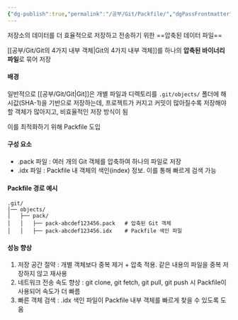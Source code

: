 ```yaml
---
{"dg-publish":true,"permalink":"/공부/Git/Packfile/","dgPassFrontmatter":true}
---
```


저장소의 데이터를 더 효율적으로 저장하고 전송하기 위한 ==압축된 데이터 파일==

[[공부/Git/Git의 4가지 내부 객체\|Git의 4가지 내부 객체]]를 하나의 **압축된 바이너리 파일**로 묶어 저장
#### 배경
일반적으로 [[공부/Git/Git\|Git]]은 개별 파일과 디렉토리를 `.git/objects/` 폴더에 해시값(SHA-1)을 기반으로 저장하는데, 프로젝트가 커지고 커밋이 많아질수록 저장해야 할 객체가 많아지고, 비효율적인 저장 방식이 됨

이를 최적화하기 위해 Packfile 도입

#### 구성 요소
- .pack 파일 : 여러 개의 Git 객체를 압축하여 하나의 파일로 저장
- .idx 파일 : Packfile 내 객체의 색인(index) 정보. 이를 통해 빠르게 검색 가능

#### Packfile 경로 예시
```
.git/
│── objects/
│   ├── pack/
│   │   ├── pack-abcdef123456.pack   # 압축된 Git 객체
│   │   ├── pack-abcdef123456.idx    # Packfile 색인 파일

```

#### 성능 향상
1. 저장 공간 절약 : 개별 객체보다 중복 제거 + 압축 적용. 같은 내용의 파일을 중복 저장하지 않고 재사용
2. 네트워크 전송 속도 향상 : git clone, git fetch, git pull, git push 시 Packfile이 사용되어 속도가 더 빠름
3. 빠른 객체 검색 : .idx 색인 파일이 Packfile 내부 객체를 빠르게 찾을 수 있도록 도움